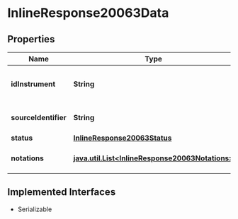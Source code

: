 

# InlineResponse20063Data


## Properties

Name | Type | Description | Notes
------------ | ------------- | ------------- | -------------
**idInstrument** | **String** | MDG identifier of the instrument. |  [optional]
**sourceIdentifier** | **String** | Identifier used in the request. |  [optional]
**status** | [**InlineResponse20063Status**](InlineResponse20063Status.md) |  |  [optional]
**notations** | [**java.util.List&lt;InlineResponse20063Notations&gt;**](InlineResponse20063Notations.md) | List of entitled notations. |  [optional]


## Implemented Interfaces

* Serializable


